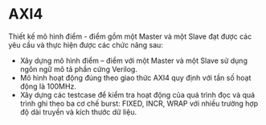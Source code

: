 # AXI4
Thiết kế mô hình điểm - điểm gồm một Master và một Slave đạt được các yêu cầu và thực hiện được các chức năng sau:
-	Xây dựng mô hình điểm – điểm với một Master và một Slave sử dụng ngôn ngữ mô tả phần cứng Verilog.
-	Mô hình hoạt động đúng theo giao thức AXI4 quy định với tần số hoạt động là 100MHz.
-	Xây dựng các testcase để kiểm tra hoạt động của quá trình đọc và quá trình ghi theo ba cơ chế burst: FIXED, INCR, WRAP với nhiều trường hợp độ dài truyền và kích thước dữ liệu.
